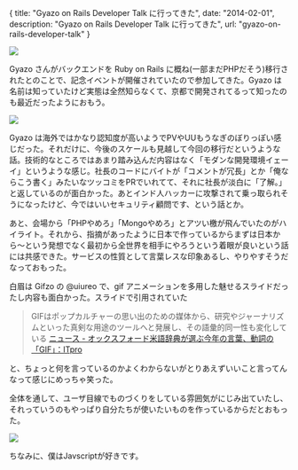 {
  title: "Gyazo on Rails Developer Talk に行ってきた",
  date: "2014-02-01",
  description: "Gyazo on Rails Developer Talk に行ってきた",
  url: "gyazo-on-rails-developer-talk"
}

![](http://farm4.staticflickr.com/3668/12236808555_9c0741ec96_z.jpg)

Gyazo さんがバックエンドを Ruby on Rails に概ね(一部まだPHPだそう)移行されたとのことで、記念イベントが開催されていたので参加してきた。Gyazo は名前は知っていたけど実態は全然知らなくて、京都で開発されてるって知ったのも最近だったようにおもう。

![](http://farm6.staticflickr.com/5548/12237386596_638c184a1a_z.jpg)

Gyazo は海外ではかなり認知度が高いようでPVやUUもうなぎのぼりっぽい感じだった。それだけに、今後のスケールも見越して今回の移行だというような話。技術的なところではあまり踏み込んだ内容はなく「モダンな開発環境イェーイ」というような感じ。社長のコードにバイトが「コメントが冗長」とか「俺ならこう書く」みたいなツッコミをPRでいれてて、それに社長が淡白に「了解。」と返しているのが面白かった。あとインド人ハッカーに攻撃されて乗っ取られそうになったけど、今ではいいセキュリティ顧問です、という話とか。

あと、会場から「PHPやめろ」「Mongoやめろ」とアツい檄が飛んでいたのがハイライト。それから、指摘があったように日本で作っているからまずは日本から〜という発想でなく最初から全世界を相手にやろうという着眼が良いという話には共感できた。サービスの性質として言葉レスな印象あるし、やりやすそうだなっておもった。

白眉は Gifzo の @uiureo で、gif アニメーションを多用した魅せるスライドだったし内容も面白かった。スライドで引用されていた

> GIFはポップカルチャーの思い出のための媒体から、研究やジャーナリズムといった真剣な用途のツールへと発展し、その語彙的同一性も変化している
> [ニュース - オックスフォード米語辞典が選ぶ今年の言葉、動詞の「GIF」：ITpro](http://itpro.nikkeibp.co.jp/article/NEWS/20121114/437123/)

と、ちょっと何を言っているのかよくわからないがとりあえずいいこと言ってんなって感じにめっちゃ笑った。

全体を通して、ユーザ目線でものづくりをしている雰囲気がにじみ出ていたし、それっていうのもやっぱり自分たちが使いたいものを作っているからだとおもった。

![](http://farm8.staticflickr.com/7335/12237225954_aab1515f54_z.jpg)

ちなみに、僕はJavscriptが好きです。
